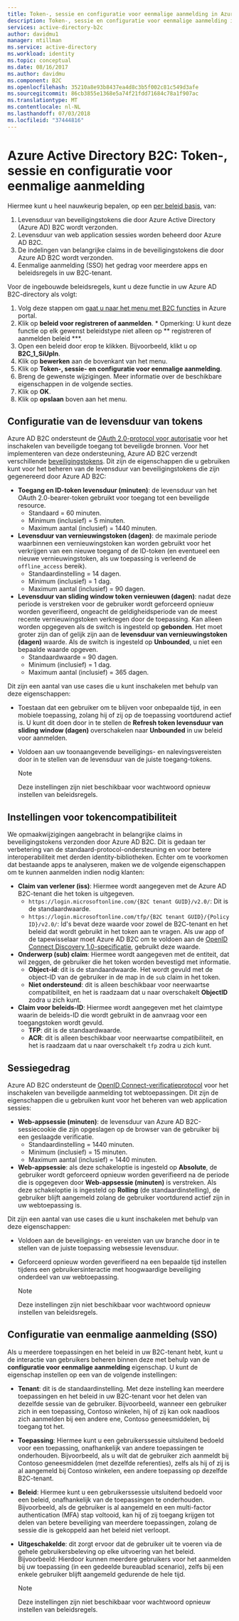 ```yaml
---
title: Token-, sessie en configuratie voor eenmalige aanmelding in Azure Active Directory B2C | Microsoft Docs
description: Token-, sessie en configuratie voor eenmalige aanmelding in Azure Active Directory B2C.
services: active-directory-b2c
author: davidmu1
manager: mtillman
ms.service: active-directory
ms.workload: identity
ms.topic: conceptual
ms.date: 08/16/2017
ms.author: davidmu
ms.component: B2C
ms.openlocfilehash: 35210a8e93b8437ea4d8c3b5f002c81c549d3afe
ms.sourcegitcommit: 86cb3855e1368e5a74f21fdd71684c78a1f907ac
ms.translationtype: MT
ms.contentlocale: nl-NL
ms.lasthandoff: 07/03/2018
ms.locfileid: "37444816"
---
```

# <a name="azure-active-directory-b2c-token-session-and-single-sign-on-configuration"></a>Azure Active Directory B2C: Token-, sessie en configuratie voor eenmalige aanmelding

Hiermee kunt u heel nauwkeurig bepalen, op een [per beleid basis](active-directory-b2c-reference-policies.md), van:

1. Levensduur van beveiligingstokens die door Azure Active Directory (Azure AD) B2C wordt verzonden.
2. Levensduur van web application sessies worden beheerd door Azure AD B2C.
3. De indelingen van belangrijke claims in de beveiligingstokens die door Azure AD B2C wordt verzonden.
4. Eenmalige aanmelding (SSO) het gedrag voor meerdere apps en beleidsregels in uw B2C-tenant.

Voor de ingebouwde beleidsregels, kunt u deze functie in uw Azure AD B2C-directory als volgt:

1. Volg deze stappen om [gaat u naar het menu met B2C functies](active-directory-b2c-app-registration.md#navigate-to-b2c-settings) in Azure portal.
2. Klik op **beleid voor registreren of aanmelden**. * Opmerking: U kunt deze functie op elk gewenst beleidstype niet alleen op ** registreren of aanmelden beleid ***.
3. Open een beleid door erop te klikken. Bijvoorbeeld, klikt u op **B2C_1_SiUpIn**.
4. Klik op **bewerken** aan de bovenkant van het menu.
5. Klik op **Token-, sessie- en configuratie voor eenmalige aanmelding**.
6. Breng de gewenste wijzigingen. Meer informatie over de beschikbare eigenschappen in de volgende secties.
7. Klik op **OK**.
8. Klik op **opslaan** boven aan het menu.

## <a name="token-lifetimes-configuration"></a>Configuratie van de levensduur van tokens

Azure AD B2C ondersteunt de [OAuth 2.0-protocol voor autorisatie](active-directory-b2c-reference-protocols.md) voor het inschakelen van beveiligde toegang tot beveiligde bronnen. Voor het implementeren van deze ondersteuning, Azure AD B2C verzendt verschillende [beveiligingstokens](active-directory-b2c-reference-tokens.md). Dit zijn de eigenschappen die u gebruiken kunt voor het beheren van de levensduur van beveiligingstokens die zijn gegenereerd door Azure AD B2C:

* **Toegang en ID-token levensduur (minuten)**: de levensduur van het OAuth 2.0-bearer-token gebruikt voor toegang tot een beveiligde resource.
  * Standaard = 60 minuten.
  * Minimum (inclusief) = 5 minuten.
  * Maximum aantal (inclusief) = 1440 minuten.
* **Levensduur van vernieuwingstoken (dagen)**: de maximale periode waarbinnen een vernieuwingstoken kan worden gebruikt voor het verkrijgen van een nieuwe toegang of de ID-token (en eventueel een nieuwe vernieuwingstoken, als uw toepassing is verleend de `offline_access` bereik).
  * Standaardinstelling = 14 dagen.
  * Minimum (inclusief) = 1 dag.
  * Maximum aantal (inclusief) = 90 dagen.
* **Levensduur van sliding window token vernieuwen (dagen)**: nadat deze periode is verstreken voor de gebruiker wordt geforceerd opnieuw worden geverifieerd, ongeacht de geldigheidsperiode van de meest recente vernieuwingstoken verkregen door de toepassing. Kan alleen worden opgegeven als de switch is ingesteld op **gebonden**. Het moet groter zijn dan of gelijk zijn aan de **levensduur van vernieuwingstoken (dagen)** waarde. Als de switch is ingesteld op **Unbounded**, u niet een bepaalde waarde opgeven.
  * Standaardwaarde = 90 dagen.
  * Minimum (inclusief) = 1 dag.
  * Maximum aantal (inclusief) = 365 dagen.

Dit zijn een aantal van use cases die u kunt inschakelen met behulp van deze eigenschappen:

* Toestaan dat een gebruiker om te blijven voor onbepaalde tijd, in een mobiele toepassing, zolang hij of zij op de toepassing voortdurend actief is. U kunt dit doen door in te stellen de **Refresh token levensduur van sliding window (dagen)** overschakelen naar **Unbounded** in uw beleid voor aanmelden.
* Voldoen aan uw toonaangevende beveiligings- en nalevingsvereisten door in te stellen van de levensduur van de juiste toegang-tokens.

    > [!NOTE]
    > Deze instellingen zijn niet beschikbaar voor wachtwoord opnieuw instellen van beleidsregels.
    > 
    > 

## <a name="token-compatibility-settings"></a>Instellingen voor tokencompatibiliteit

We opmaakwijzigingen aangebracht in belangrijke claims in beveiligingstokens verzonden door Azure AD B2C. Dit is gedaan ter verbetering van de standaard-protocol-ondersteuning en voor betere interoperabiliteit met derden identity-bibliotheken. Echter om te voorkomen dat bestaande apps te analyseren, maken we de volgende eigenschappen om te kunnen aanmelden indien nodig klanten:

* **Claim van verlener (iss)**: Hiermee wordt aangegeven met de Azure AD B2C-tenant die het token is uitgegeven.
  * `https://login.microsoftonline.com/{B2C tenant GUID}/v2.0/`: Dit is de standaardwaarde.
  * `https://login.microsoftonline.com/tfp/{B2C tenant GUID}/{Policy ID}/v2.0/`: Id's bevat deze waarde voor zowel de B2C-tenant en het beleid dat wordt gebruikt in het token aan te vragen. Als uw app of de tapewisselaar moet Azure AD B2C om te voldoen aan de [OpenID Connect Discovery 1.0-specificatie](http://openid.net/specs/openid-connect-discovery-1_0.html), gebruikt deze waarde.
* **Onderwerp (sub) claim**: Hiermee wordt aangegeven met de entiteit, dat wil zeggen, de gebruiker die het token worden bevestigd met informatie.
  * **Object-id**: dit is de standaardwaarde. Het wordt gevuld met de object-ID van de gebruiker in de map in de `sub` claim in het token.
  * **Niet ondersteund**: dit is alleen beschikbaar voor neerwaartse compatibiliteit, en het is raadzaam dat u naar overschakelt **ObjectID** zodra u zich kunt.
* **Claim voor beleids-ID**: Hiermee wordt aangegeven met het claimtype waarin de beleids-ID die wordt gebruikt in de aanvraag voor een toegangstoken wordt gevuld.
  * **TFP**: dit is de standaardwaarde.
  * **ACR**: dit is alleen beschikbaar voor neerwaartse compatibiliteit, en het is raadzaam dat u naar overschakelt `tfp` zodra u zich kunt.

## <a name="session-behavior"></a>Sessiegedrag

Azure AD B2C ondersteunt de [OpenID Connect-verificatieprotocol](active-directory-b2c-reference-oidc.md) voor het inschakelen van beveiligde aanmelding tot webtoepassingen. Dit zijn de eigenschappen die u gebruiken kunt voor het beheren van web application sessies:

* **Web-appsessie (minuten)**: de levensduur van Azure AD B2C-sessiecookie die zijn opgeslagen op de browser van de gebruiker bij een geslaagde verificatie.
  * Standaardinstelling = 1440 minuten.
  * Minimum (inclusief) = 15 minuten.
  * Maximum aantal (inclusief) = 1440 minuten.
* **Web-appsessie**: als deze schakeloptie is ingesteld op **Absolute**, de gebruiker wordt geforceerd opnieuw worden geverifieerd na de periode die is opgegeven door **Web-appsessie (minuten)** is verstreken. Als deze schakeloptie is ingesteld op **Rolling** (de standaardinstelling), de gebruiker blijft aangemeld zolang de gebruiker voortdurend actief zijn in uw webtoepassing is.

Dit zijn een aantal van use cases die u kunt inschakelen met behulp van deze eigenschappen:

* Voldoen aan de beveiligings- en vereisten van uw branche door in te stellen van de juiste toepassing websessie levensduur.
* Geforceerd opnieuw worden geverifieerd na een bepaalde tijd instellen tijdens een gebruikersinteractie met hoogwaardige beveiliging onderdeel van uw webtoepassing. 

    > [!NOTE]
    > Deze instellingen zijn niet beschikbaar voor wachtwoord opnieuw instellen van beleidsregels.
    > 
    > 

## <a name="single-sign-on-sso-configuration"></a>Configuratie van eenmalige aanmelding (SSO)
Als u meerdere toepassingen en het beleid in uw B2C-tenant hebt, kunt u de interactie van gebruikers beheren binnen deze met behulp van de **configuratie voor eenmalige aanmelding** eigenschap. U kunt de eigenschap instellen op een van de volgende instellingen:

* **Tenant**: dit is de standaardinstelling. Met deze instelling kan meerdere toepassingen en het beleid in uw B2C-tenant voor het delen van dezelfde sessie van de gebruiker. Bijvoorbeeld, wanneer een gebruiker zich in een toepassing, Contoso winkelen, hij of zij kan ook naadloos zich aanmelden bij een andere ene, Contoso geneesmiddelen, bij toegang tot het.
* **Toepassing**: Hiermee kunt u een gebruikerssessie uitsluitend bedoeld voor een toepassing, onafhankelijk van andere toepassingen te onderhouden. Bijvoorbeeld, als u wilt dat de gebruiker zich aanmeldt bij Contoso geneesmiddelen (met dezelfde referenties), zelfs als hij of zij is al aangemeld bij Contoso winkelen, een andere toepassing op dezelfde B2C-tenant. 
* **Beleid**: Hiermee kunt u een gebruikerssessie uitsluitend bedoeld voor een beleid, onafhankelijk van de toepassingen te onderhouden. Bijvoorbeeld, als de gebruiker is al aangemeld en een multi-factor authentication (MFA) stap voltooid, kan hij of zij toegang krijgen tot delen van betere beveiliging van meerdere toepassingen, zolang de sessie die is gekoppeld aan het beleid niet verloopt.
* **Uitgeschakelde**: dit zorgt ervoor dat de gebruiker uit te voeren via de gehele gebruikersbeleving op elke uitvoering van het beleid. Bijvoorbeeld: Hierdoor kunnen meerdere gebruikers voor het aanmelden bij uw toepassing (in een gedeelde bureaublad scenario), zelfs bij een enkele gebruiker blijft aangemeld gedurende de hele tijd.

    > [!NOTE]
    > Deze instellingen zijn niet beschikbaar voor wachtwoord opnieuw instellen van beleidsregels.
    > 
    > 

